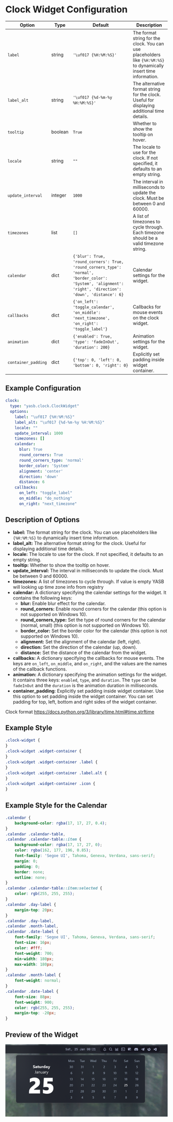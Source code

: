 # Clock Widget Configuration

| Option              | Type    | Default                                                                               | Description                                                                                                         |
| ------------------- | ------- | ------------------------------------------------------------------------------------- | ------------------------------------------------------------------------------------------------------------------- |
| `label`             | string  | `'\uf017 {%H:%M:%S}'`                                                                 | The format string for the clock. You can use placeholders like `{%H:%M:%S}` to dynamically insert time information. |
| `label_alt`         | string  | `'\uf017 {%d-%m-%y %H:%M:%S}'`                                                        | The alternative format string for the clock. Useful for displaying additional time details.                         |
| `tooltip`           | boolean | `True`                                                                                | Whether to show the tooltip on hover.                                                                               |
| `locale`            | string  | `""`                                                                                  | The locale to use for the clock. If not specified, it defaults to an empty string.                                  |
| `update_interval`   | integer | `1000`                                                                                | The interval in milliseconds to update the clock. Must be between 0 and 60000.                                      |
| `timezones`         | list    | `[]`                                                                                  | A list of timezones to cycle through. Each timezone should be a valid timezone string.                              |
| `calendar` | dict | `{'blur': True, 'round_corners': True, 'round_corners_type': 'normal', 'border_color': 'System', 'alignment': 'right', 'direction': 'down', 'distance': 6}` | Calendar settings for the widget. |
| `callbacks`         | dict    | `{'on_left': 'toggle_calendar', 'on_middle': 'next_timezone', 'on_right': 'toggle_label'}` | Callbacks for mouse events on the clock widget.                                                                     |
| `animation`         | dict    | `{'enabled': True, 'type': 'fadeInOut', 'duration': 200}`                             | Animation settings for the widget.                                                                                  |
| `container_padding` | dict    | `{'top': 0, 'left': 0, 'bottom': 0, 'right': 0}`                                      | Explicitly set padding inside widget container.                                                                     |

## Example Configuration

```yaml
clock:
  type: "yasb.clock.ClockWidget"
  options:
    label: "\uf017 {%H:%M:%S}"
    label_alt: "\uf017 {%d-%m-%y %H:%M:%S}"
    locale: ""
    update_interval: 1000
    timezones: []
    calendar: 
      blur: True
      round_corners: True
      round_corners_type: 'normal'
      border_color: 'System'
      alignment: 'center'
      direction: 'down'
      distance: 6
    callbacks:
      on_left: "toggle_label"
      on_middle: "do_nothing"
      on_right: "next_timezone"
```

## Description of Options

- **label:** The format string for the clock. You can use placeholders like `{%H:%M:%S}` to dynamically insert time information.
- **label_alt:** The alternative format string for the clock. Useful for displaying additional time details.
- **locale:** The locale to use for the clock. If not specified, it defaults to an empty string.
- **tooltip:** Whether to show the tooltip on hover.
- **update_interval:** The interval in milliseconds to update the clock. Must be between 0 and 60000.
- **timezones:** A list of timezones to cycle through. If value is empty YASB will looking up time zone info from registry
- **calendar:** A dictionary specifying the calendar settings for the widget. It contains the following keys:
  - **blur:** Enable blur effect for the calendar.
  - **round_corners:** Enable round corners for the calendar (this option is not supported on Windows 10).
  - **round_corners_type:** Set the type of round corners for the calendar (normal, small) (this option is not supported on Windows 10).
  - **border_color:** Set the border color for the calendar (this option is not supported on Windows 10).
  - **alignment:** Set the alignment of the calendar (left, right).
  - **direction:** Set the direction of the calendar (up, down).
  - **distance:** Set the distance of the calendar from the widget.
- **callbacks:** A dictionary specifying the callbacks for mouse events. The keys are `on_left`, `on_middle`, and `on_right`, and the values are the names of the callback functions.
- **animation:** A dictionary specifying the animation settings for the widget. It contains three keys: `enabled`, `type`, and `duration`. The `type` can be `fadeInOut` and the `duration` is the animation duration in milliseconds.
- **container_padding**: Explicitly set padding inside widget container. Use this option to set padding inside the widget container. You can set padding for top, left, bottom and right sides of the widget container.

Clock format https://docs.python.org/3/library/time.html#time.strftime

## Example Style

```css
.clock-widget {
}
.clock-widget .widget-container {
}
.clock-widget .widget-container .label {
}
.clock-widget .widget-container .label.alt {
}
.clock-widget .widget-container .icon {
}
```

## Example Style for the Calendar

```css
.calendar {
    background-color: rgba(17, 17, 27, 0.4);
}
.calendar .calendar-table,
.calendar .calendar-table::item {
    background-color: rgba(17, 17, 27, 0);
    color: rgba(162, 177, 196, 0.85);
    font-family: 'Segoe UI', Tahoma, Geneva, Verdana, sans-serif;
    margin: 0;
    padding: 0;
    border: none;
    outline: none;  
}
.calendar .calendar-table::item:selected {
    color: rgb(255, 255, 255);
}
.calendar .day-label {
    margin-top: 20px;
}
.calendar .day-label,
.calendar .month-label,
.calendar .date-label {
    font-family: 'Segoe UI', Tahoma, Geneva, Verdana, sans-serif;
    font-size: 16px;
    color: #fff;
    font-weight: 700;
    min-width: 180px;
    max-width: 180px;
}
.calendar .month-label {
    font-weight: normal;
}
.calendar .date-label {
    font-size: 88px;
    font-weight: 900;
    color: rgb(255, 255, 255);
    margin-top: -20px;
}
```

## Preview of the Widget
![GitHub YASB Widget](assets/792254956-fr651bd1-gtdc-8966-e89a5edca704.png)
